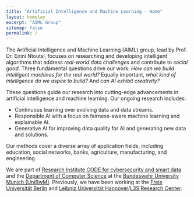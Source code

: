 ```yaml
---
title: "Artificial Intelligence and Machine Learning - Home"
layout: homelay
excerpt: "AIML Group"
sitemap: false
permalink: /
---
```


The Artificial Intelligence and Machine Learning (AIML) group, lead by Prof. Dr. Eirini Ntoutsi, focuses on researching and developing intelligent algorithms that address *real-world data challenges* and contribute to *social good*. Three fundamental questions drive our work: *How can we build intelligent machines for the real world?* Equally important, *what kind of intelligence do we aspire to build?* And *can AI exhibit creativity?*


These questions guide our research into cutting-edge advancements in artificial intelligence and machine learning. Our ongoing research includes:
- Continuous learning over evolving data and data streams.
- Responsible AI with a focus on fairness-aware machine learning and explainable AI.
- Generative AI for improving data quality for AI and generating new data and solutions.

Our methods cover a diverse array of application fields, including education, social networks, banks, agriculture, manufacturing, and engineering.

We are part of [Research Institute CODE for cybersecurity and smart data](https://www.unibw.de/code) and the [Department of Computer Science](https://www.unibw.de/inf) at the [Bundeswehr University Munich (UniBwM)](https://www.unibw.de/). Previously, we have been working at the [Freie Universität Berlin](https://www.fu-berlin.de/en/) and [Leibniz Universität Hannover](https://www.uni-hannover.de/en/)/[L3S Research Center](https://www.l3s.de/en).
